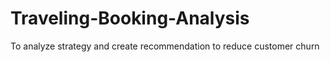 # Traveling-Booking-Analysis
To analyze strategy and create recommendation to reduce customer churn 
